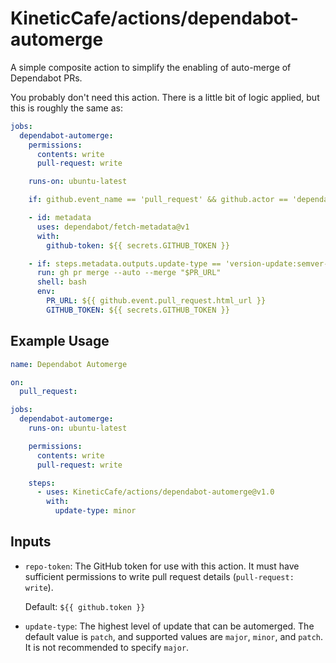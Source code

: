 # KineticCafe/actions/dependabot-automerge

A simple composite action to simplify the enabling of auto-merge of Dependabot
PRs.

You probably don't need this action. There is a little bit of logic applied, but
this is roughly the same as:

```yaml
jobs:
  dependabot-automerge:
    permissions:
      contents: write
      pull-request: write

    runs-on: ubuntu-latest

    if: github.event_name == 'pull_request' && github.actor == 'dependabot[bot]'

    - id: metadata
      uses: dependabot/fetch-metadata@v1
      with:
        github-token: ${{ secrets.GITHUB_TOKEN }}

    - if: steps.metadata.outputs.update-type == 'version-update:semver-patch'
      run: gh pr merge --auto --merge "$PR_URL"
      shell: bash
      env:
        PR_URL: ${{ github.event.pull_request.html_url }}
        GITHUB_TOKEN: ${{ secrets.GITHUB_TOKEN }}
```

## Example Usage

```yaml
name: Dependabot Automerge

on:
  pull_request:

jobs:
  dependabot-automerge:
    runs-on: ubuntu-latest

    permissions:
      contents: write
      pull-request: write

    steps:
      - uses: KineticCafe/actions/dependabot-automerge@v1.0
        with:
          update-type: minor
```

## Inputs

- `repo-token`: The GitHub token for use with this action. It must have
  sufficient permissions to write pull request details (`pull-request: write`).

  Default: `${{ github.token }}`

- `update-type`: The highest level of update that can be automerged. The default
  value is `patch`, and supported values are `major`, `minor`, and `patch`. It
  is not recommended to specify `major`.
